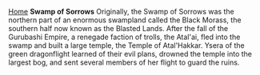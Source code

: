 [Home](../index.md)
**Swamp of Sorrows**
Originally, the Swamp of Sorrows was the northern part of an enormous swampland called the Black Morass, the southern half now known as the Blasted Lands. After the fall of the Gurubashi Empire, a renegade faction of trolls, the Atal'ai, fled into the swamp and built a large temple, the Temple of Atal'Hakkar. Ysera of the green dragonflight learned of their evil plans, drowned the temple into the largest bog, and sent several members of her flight to guard the ruins.